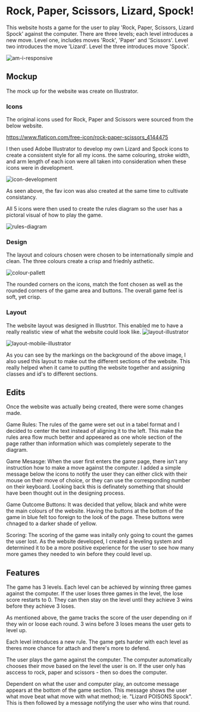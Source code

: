 # Rock, Paper, Scissors, Lizard, Spock!

This website hosts a game for the user to play 'Rock, Paper, Scissors, Lizard Spock' against the computer. There are three levels; each level introduces a new move. Level one, includes moves 'Rock', 'Paper' and 'Scissors'. Level two introduces the move 'Lizard'. Level the three introduces move 'Spock'. 

![am-i-responsive](assets/images/readme/am-i-responsive.png)

## Mockup

The mock up for the website was create on Illustrator. 

### Icons
The original icons used for Rock, Paper and Scissors were sourced from the below website. 

https://www.flaticon.com/free-icon/rock-paper-scissors_4144475

I then used Adobe Illustrator to develop my own Lizard and Spock icons to create a consistent style for all my icons. the same colouring, stroke width, and arm length of each icon were all taken into consideration when these icons were in development. 

![icon-development](assets/images/readme/icon-development-illustrator.png)

As seen above, the fav icon was also created at the same time to cultivate consistancy. 

All 5 icons were then used to create the rules diagram so the user has a pictoral visual of how to play the game. 

![rules-diagram](assets/images/readme/rules-diagram-illustrator.png)

### Design

The layout and colours chosen were chosen to be internationally simple and clean. The three colours create a crisp and friednly asthetic. 

![colour-pallett](assets/images/readme/library-illustrator.png)


The rounded corners on the icons, match the font chosen as well as the rounded corners of the game area and buttons.  The overall game feel is soft, yet crisp. 

### Layout

The website layout was designed in Illustrtor. This enabled me to have a really realistic view of what the website could look like. 
![layout-illustrator](assets/images/readme/layout-illustrator.png)

![layout-mobile-illustrator](assets/images/readme/layout-mobile-illustrator.png)


As you can see by the markings on the background of the above image, I also used this layout to make out the different sections of the website. This really helped when it came to putting the website together and assigning classes and id's to different sections. 

## Edits

Once the website was actually being created, there were some changes made. 

Game Rules:
The rules of the game were set out in a tabel format and I decided to center the text instead of aligning it to the left.  This make the rules area flow much better and appeeared as one whole section of the page rather than information which was completely seperate to the diagram. 

Game Mesasge:
When the user first enters the game page, there isn't any instruction how to make a move against the computer.  I added a simple message below the icons to notify the user they can either click with their mouse on their move of choice, or they can use the corresponding number on their keyboard. Looking back this is definately something that should have been thought out in the designing process. 

Game Outcome Buttons:
It was decided that yellow, black and white were the main colours of the website. Having the buttons at the bottom of the game in blue felt too foreign to the look of the page. These buttons were chnaged to a darker shade of yellow. 

Scoring: 
The scoring of the game was initally only going to count the games the user lost. As the website developed, I created a leveling system and determined it to be a more positive experience for the user to see how many more games they needed to win before they could level up. 


## Features
The game has 3 levels. Each level can be achieved by winning three games against the computer.  If the user loses three games in the level, the lose score restarts to 0. They can then stay on the level until they achieve 3 wins before they achieve 3 loses. 

As mentioned above, the game tracks the score of the user depending on if they win or loose each round.  3 wins before 3 loses means the user gets to level up.

Each level introduces a new rule.  The game gets harder with each level as theres more chance for attach and there's more to defend.

The user plays the game against the computer. The computer automatically chooses their move based on the level the user is on. If the user only has asccess to rock, paper and scissors - then so does the computer. 

Dependent on what the user and computer play, an outcome message appears at the bottom of the game section. This message shows the user what move beat what move with what method; ie. "Lizard POISONS Spock". This is then followed by a message notifying the user who wins that round. 

